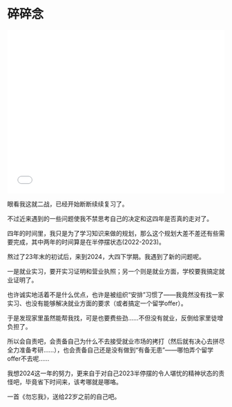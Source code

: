 # 碎碎念

<div style="position: relative; width: 100%; height: 0; padding-bottom: 75%;">
    <iframe src="//player.bilibili.com/player.html?BV17W4y1i7Kf&page=2&danmaku=0&high_quality=1" scrolling="no" border="0" frameborder="no" framespacing="0" allowfullscreen="true" style="position: absolute; width: 100%; height: 100%; left: 0; top: 0;"></iframe>
</div>

眼看我这就二战，已经开始断断续续复习了。

不过近来遇到的一些问题使我不禁思考自己的决定和这四年是否真的走对了。

四年的时间里，我只是为了学习知识来做的规划，那么这个规划大差不差还有些需要完成，其中两年的时间算是在半停摆状态(2022-2023)。

熬过了23年末的初试后，来到2024，大四下学期。我遇到了新的问题呢。

一是就业实习，要开实习证明和营业执照；另一个则是就业方面，学校要我搞定就业证明了。

也许诚实地活着不是什么优点，也许是被组织“安排”习惯了——我竟然没有找一家实习、也没有能够解决就业方面的要求（或者搞定一个留学offer）。

于是发现家里虽然能帮我找，可是也要费些劲……不但没有就业，反倒给家里徒增负担了。

所以会自责吧，会责备自己为什么不去接受就业市场的拷打（然后就有决心去拼尽全力准备考研……），也会责备自己还是没有做到“有备无患”——哪怕弄个留学offer不去呢……

我想2024这一年的努力，更来自于对自己2023半停摆的令人堪忧的精神状态的责怪吧，毕竟省下时间来，该考哪就是哪咯。

一首《勿忘我》，送给22岁之前的自己吧。